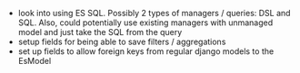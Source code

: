 - look into using ES SQL. Possibly 2 types of managers / queries: DSL and SQL. Also, could potentially use existing managers with unmanaged model and just take the SQL from the query
- setup fields for being able to save filters / aggregations
- set up fields to allow foreign keys from regular django models to the EsModel
